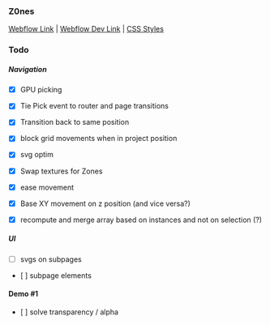 ### Z0nes

[Webflow Link](https://z0nes.webflow.io/) |
[Webflow Dev Link](https://webflow.com/design/z0nes) |
[CSS Styles](https://codesandbox.io/s/z0nes-relay-2bv8mz)

### Todo

##### Navigation

- [x] GPU picking
- [x] Tie Pick event to router and page transitions

- [x] Transition back to same position
- [x] block grid movements when in project position

- [x] svg optim
- [x] Swap textures for Zones
- [x] ease movement
- [x] Base XY movement on z position (and vice versa?)
- [x] recompute and merge array based on instances and not on selection (?)

##### UI

- [ ] svgs on subpages
- [ ] subpage elements

#### Demo #1

- [ ] solve transparency / alpha
